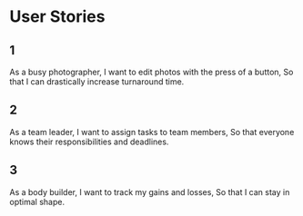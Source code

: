 # User Stories

## 1 
As a busy photographer,
I want to edit photos with the press of a button,
So that I can drastically increase turnaround time.

## 2
As a team leader,
I want to assign tasks to team members,
So that everyone knows their responsibilities and deadlines.

## 3
As a body builder,
I want to track my gains and losses,
So that I can stay in optimal shape.

